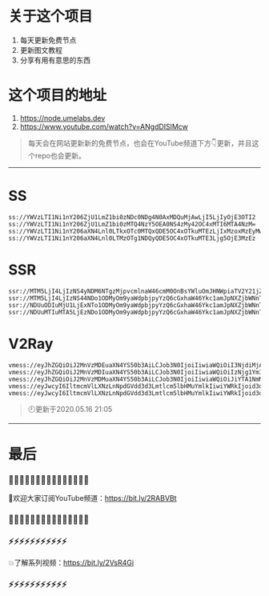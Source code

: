 # 关于这个项目
1. 每天更新免费节点
2. 更新图文教程
3. 分享有用有意思的东西

# 这个项目的地址
1. https://node.umelabs.dev
2. https://www.youtube.com/watch?v=ANgdDISlMcw

> 每天会在网站更新新的免费节点，也会在YouTube频道下方👇更新，并且这个repo也会更新。



---

# SS

```http
ss://YWVzLTI1Ni1nY206ZjU1LmZ1bi0zNDc0NDg4N0AxMDQuMjAwLjI5LjIyOjE3OTI2
ss://YWVzLTI1Ni1nY206ZjU1LmZ1bi0zMTQ4NzY5OEA0NS4zMy42OC4xMTI6MTA4NzM=
ss://YWVzLTI1Ni1nY206aXN4Lnl0LTkxOTc0MTQxQDE5OC4xOTkuMTEzLjIxMzoxMzEyMw==
ss://YWVzLTI1Ni1nY206aXN4Lnl0LTMzOTg1NDQyQDE5OC4xOTkuMTE3Ljg5OjE3MzEz
```

# SSR

```http
ssr://MTM5LjI4LjIzNS4yNDM6NTgzMjpvcmlnaW46cmM0OnBsYWluOmJHNWpiaTV2Y21jZ09IZG0vP29iZnNwYXJhbT0mcmVtYXJrcz01clNiNXAySjU1LTJRU0JsY25JJmdyb3VwPVRHNWpiaTV2Y21j
ssr://MTM5LjI4LjIzNS44NDo1ODMyOm9yaWdpbjpyYzQ6cGxhaW46Ykc1amJpNXZjbWNnT0hkbS8_b2Jmc3BhcmFtPSZyZW1hcmtzPTVyU2I1cDJKNTUtMlFnJmdyb3VwPVRHNWpiaTV2Y21j
ssr://NDUuODIuMjU1LjExNTo1ODMyOm9yaWdpbjpyYzQ6cGxhaW46Ykc1amJpNXZjbWNnT0hkbS8_b2Jmc3BhcmFtPSZyZW1hcmtzPTVyU2I1cDJKNTUtMlF3Jmdyb3VwPVRHNWpiaTV2Y21j
ssr://NDUuMTIuMTA5LjEzNDo1ODMyOm9yaWdpbjpyYzQ6cGxhaW46Ykc1amJpNXZjbWNnT0hkbS8_b2Jmc3BhcmFtPSZyZW1hcmtzPTVyU2I1cDJKNTUtMlJDQmxjbkkmZ3JvdXA9VEc1amJpNXZjbWM
```

# V2Ray

```http
vmess://eyJhZGQiOiJ2MnVzMDEuaXN4YS50b3AiLCJob3N0IjoiIiwiaWQiOiI3NjdiMjA3MS05ZTI1LTQ0NDctODgxYS0zYmMzZDYxZmFlYTYiLCJuZXQiOiJ3cyIsInBhdGgiOiJcL3JheSIsInBvcnQiOiI0NDMiLCJwcyI6ImlzeC55dC0wMSIsInRscyI6InRscyIsInYiOjIsImFpZCI6MCwidHlwZSI6Im5vbmUifQo=
vmess://eyJhZGQiOiJ2MnVzMDIuaXN4YS50b3AiLCJob3N0IjoiIiwiaWQiOiIzNjg1YmIxZi00MGI4LTQ2NDYtODMxNS1lNWUxNWE2MTJjY2MiLCJuZXQiOiJ3cyIsInBhdGgiOiJcL3JheSIsInBvcnQiOiI0NDMiLCJwcyI6ImlzeC55dC0wMiIsInRscyI6InRscyIsInYiOjIsImFpZCI6MCwidHlwZSI6Im5vbmUifQo=
vmess://eyJhZGQiOiJ2MnVzMDMuaXN4YS50b3AiLCJob3N0IjoiIiwiaWQiOiJiYTA1NmM5YS1jNzRmLTRjNTktOGJmZi1kZGRhZGVlOTA3YzAiLCJuZXQiOiJ3cyIsInBhdGgiOiJcL3JheSIsInBvcnQiOiI0NDMiLCJwcyI6ImlzeC55dC0wMyIsInRscyI6InRscyIsInYiOjIsImFpZCI6MCwidHlwZSI6Im5vbmUifQo=
vmess://eyJwcyI6IltmcmVlLXNzLnNpdGVdd3d3Lmtlcm5lbHMuYmlkIiwiYWRkIjoid3d3Lmtlcm5lbHMuYmlkIiwicG9ydCI6IjQ0MyIsImlkIjoiZTcwYWQwZTQtOTNhNS1kMzNjLWJhNjgtYWY4OTU0YWYwYjkwIiwiYWlkIjoiMCIsIm5ldCI6IndzIiwidHlwZSI6Im5vbmUiLCJob3N0IjoiL3dzIiwidGxzIjoidGxzIn0=
vmess://eyJwcyI6IltmcmVlLXNzLnNpdGVdd3d3Lmtlcm5lbHMuYmlkIiwiYWRkIjoid3d3Lmtlcm5lbHMuYmlkIiwicG9ydCI6IjgwIiwiaWQiOiI0YzVmN2FmYy01ODU2LTI0N2ItZGYxNi02OTM2MDA0MDI4MzEiLCJhaWQiOiIwIiwibmV0Ijoid3MiLCJ0eXBlIjoibm9uZSIsImhvc3QiOiIvd3MiLCJ0bHMiOiJub25lIn0=
```



> 🕘更新于2020.05.16 21:05

---

# 最后
### 🌸🌸🌸🌸🌸🌸🌸🌸🌸🌸🌸🌸🌸🌸🌸

👏欢迎大家订阅YouTube频道：https://bit.ly/2RABVBt

### 🌸🌸🌸🌸🌸🌸🌸🌸🌸🌸🌸🌸🌸🌸🌸



### ⚡️⚡️⚡️⚡️⚡️⚡️⚡️⚡️⚡️⚡️⚡️

💥了解系列视频：https://bit.ly/2VsR4Gi

### ⚡️⚡️⚡️⚡️⚡️⚡️⚡️⚡️⚡️⚡️⚡️